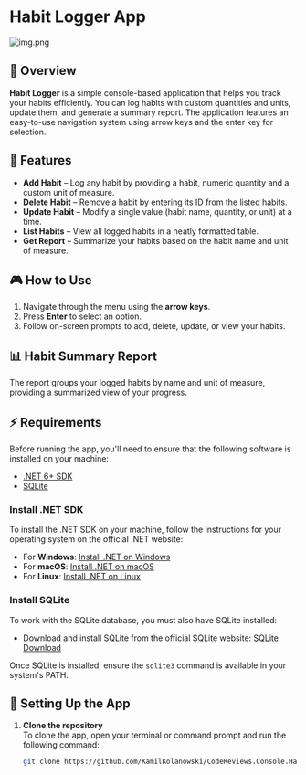 # Habit Logger App

![img.png](Assets/img.png)

## 📌 Overview
**Habit Logger** is a simple console-based application that helps you track your habits efficiently. You can log habits with custom quantities and units, update them, and generate a summary report. The application features an easy-to-use navigation system using arrow keys and the enter key for selection.

## 🚀 Features
- **Add Habit** – Log any habit by providing a habit, numeric quantity and a custom unit of measure.
- **Delete Habit** – Remove a habit by entering its ID from the listed habits.
- **Update Habit** – Modify a single value (habit name, quantity, or unit) at a time.
- **List Habits** – View all logged habits in a neatly formatted table.
- **Get Report** – Summarize your habits based on the habit name and unit of measure.

## 🎮 How to Use
1. Navigate through the menu using the **arrow keys**.
2. Press **Enter** to select an option.
3. Follow on-screen prompts to add, delete, update, or view your habits.

## 📊 Habit Summary Report
The report groups your logged habits by name and unit of measure, providing a summarized view of your progress.

## ⚡ Requirements
Before running the app, you'll need to ensure that the following software is installed on your machine:

- [.NET 6+ SDK](https://dotnet.microsoft.com/download)
- [SQLite](https://www.sqlite.org/download.html)

### Install .NET SDK
To install the .NET SDK on your machine, follow the instructions for your operating system on the official .NET website:
- For **Windows**: [Install .NET on Windows](https://learn.microsoft.com/en-us/dotnet/core/install/windows)
- For **macOS**: [Install .NET on macOS](https://learn.microsoft.com/en-us/dotnet/core/install/macos)
- For **Linux**: [Install .NET on Linux](https://learn.microsoft.com/en-us/dotnet/core/install/linux)

### Install SQLite
To work with the SQLite database, you must also have SQLite installed:

- Download and install SQLite from the official SQLite website: [SQLite Download](https://www.sqlite.org/download.html)

Once SQLite is installed, ensure the `sqlite3` command is available in your system's PATH.

## 🔧 Setting Up the App

1. **Clone the repository**  
   To clone the app, open your terminal or command prompt and run the following command:

   ```bash
   git clone https://github.com/KamilKolanowski/CodeReviews.Console.HabitTracker.git
